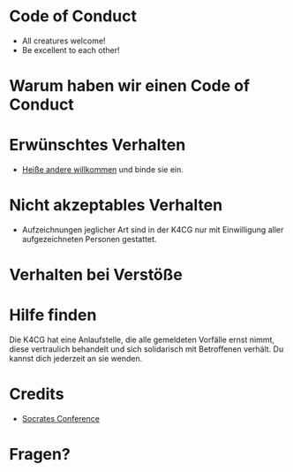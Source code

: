 # Code of Conduct

* All creatures welcome!
* Be excellent to each other!

# Warum haben wir einen Code of Conduct

# Erwünschtes Verhalten

* [Heiße andere willkommen](https://k4cg.org/index.php/Neue_Menschen_willkommen_hei%C3%9Fen) und binde sie ein.

# Nicht akzeptables Verhalten

* Aufzeichnungen jeglicher Art sind in der K4CG nur mit Einwilligung 
  aller aufgezeichneten Personen gestattet.

# Verhalten bei Verstöße

# Hilfe finden

Die K4CG hat eine Anlaufstelle, die alle gemeldeten Vorfälle ernst nimmt,
diese vertraulich behandelt und sich solidarisch mit Betroffenen verhält.
Du kannst dich jederzeit an sie wenden.

# Credits

* [Socrates Conference](https://www.socrates-conference.de/values)

# Fragen?
